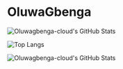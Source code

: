 # OluwaGbenga

![Oluwagbenga-cloud's GitHub Stats](https://github-readme-stats.vercel.app/api?username=Oluwagbenga-cloud&show_icons=true&theme=default)


![Top Langs](https://github-readme-stats.vercel.app/api/top-langs/?username=chiomaT&layout=compact)

![Oluwagbenga-cloud's GitHub Stats](https://github-readme-stats.vercel.app/api?username=chiomaT&show_icons=true&theme=default)
